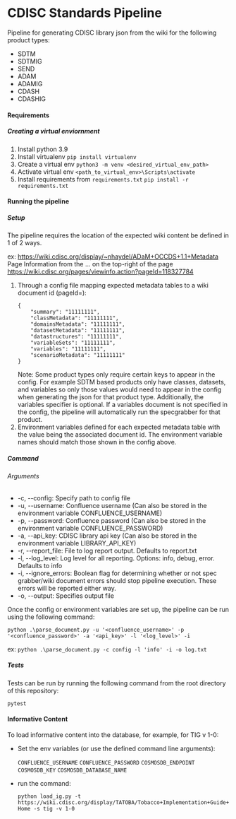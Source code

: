 # CDISC Standards Pipeline

Pipeline for generating CDISC library json from the wiki for the following product types:

* SDTM
* SDTMIG
* SEND
* ADAM
* ADAMIG
* CDASH
* CDASHIG

#### Requirements

##### Creating a virtual enviornment

1. Install python 3.9
2. Install virtualenv
   `pip install virtualenv`
3. Create a virtual env
   `python3 -m venv <desired_virtual_env_path>`
4. Activate virtual env
   `<path_to_virtual_env>\Scripts\activate`
5. Install requirements from `requirements.txt`
   `pip install -r requirements.txt`

#### Running the pipeline

##### Setup

The pipeline requires the location of the expected wiki content be defined in 1 of 2 ways. 

ex: https://wiki.cdisc.org/display/~nhaydel/ADaM+OCCDS+1.1+Metadata
Page Information from the ... on the top-right of the page
https://wiki.cdisc.org/pages/viewinfo.action?pageId=118327784

1. Through a config file mapping expected metadata tables to a wiki document id (pageId=):
    ```
    {
        "summary": "11111111",
        "classMetadata": "11111111",
        "domainsMetadata": "11111111",
        "datasetMetadata": "11111111",
        "datastructures": "11111111",
        "variableSets": "11111111",
        "variables": "11111111",
        "scenarioMetadata": "11111111"
    }
   ```
   Note: Some product types only require certain keys to appear in the config. For example SDTM based products only have classes, datasets, and variables so only those values would need to appear in the config when generating the json for that product type. Additionally, the variables specifier is optional. If a variables document is not specified in the config, the pipeline will automatically run the specgrabber for that product.
2. Environment variables defined for each expected metadata table with the value being the associated document id. The environment variable names should match those shown in the config above.

##### Command

###### Arguments

* -c, --config: Specify path to config file
* -u, --username: Confluence username (Can also be stored in the environment variable CONFLUENCE_USERNAME)
* -p, --password: Confluence password (Can also be stored in the environment variable CONFLUENCE_PASSWORD)
* -a, --api_key: CDISC library api key (Can also be stored in the environment variable LIBRARY_API_KEY)
* -r, --report_file: File to log report output. Defaults to report.txt
* -l, --log_level: Log level for all reporting. Options: info, debug, error. Defaults to info
* -i, --ignore_errors: Boolean flag for determining whether or not spec grabber/wiki document errors should stop pipeline execution. These errors will be reported either way.
* -o, --output: Specifies output file

Once the config or environment variables are set up, the pipeline can be run using the following command:

`python .\parse_document.py -u '<confluence_username>' -p '<confluence_password>' -a '<api_key>' -l '<log_level>' -i`

ex: `python .\parse_document.py -c config -l 'info' -i -o log.txt`

##### Tests

Tests can be run by running the following command from the root directory of this repository:

`pytest`

#### Informative Content

To load informative content into the database, for example, for TIG v 1-0:

- Set the env variables (or use the defined command line arguments):

   `CONFLUENCE_USERNAME`
   `CONFLUENCE_PASSWORD`
   `COSMOSDB_ENDPOINT`
   `COSMOSDB_KEY`
   `COSMOSDB_DATABASE_NAME`

- run the command:

   `python load_ig.py -t https://wiki.cdisc.org/display/TATOBA/Tobacco+Implementation+Guide+Home -s tig -v 1-0`
